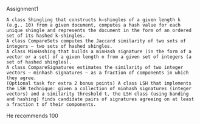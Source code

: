 Assignment1

    A class Shingling that constructs k–shingles of a given length k (e.g., 10) from a given document, computes a hash value for each unique shingle and represents the document in the form of an ordered set of its hashed k-shingles.
    A class CompareSets computes the Jaccard similarity of two sets of integers – two sets of hashed shingles.
    A class MinHashing that builds a minHash signature (in the form of a vector or a set) of a given length n from a given set of integers (a set of hashed shingles).
    A class CompareSignatures estimates the similarity of two integer vectors – minhash signatures – as a fraction of components in which they agree.
    (Optional task for extra 2 bonus points) A class LSH that implements the LSH technique: given a collection of minhash signatures (integer vectors) and a similarity threshold t, the LSH class (using banding and hashing) finds candidate pairs of signatures agreeing on at least a fraction t of their components.


He recommends 100

